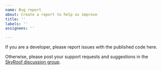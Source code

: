 ```yaml
---
name: Bug report
about: Create a report to help us improve
title: ''
labels: ''
assignees: ''

---
```


If you are a developer, please report issues with the published code here. 

Otherwise, please post your support requests and suggestions in the
[SkyRoof discussion group](https://groups.google.com/g/skyroof).
